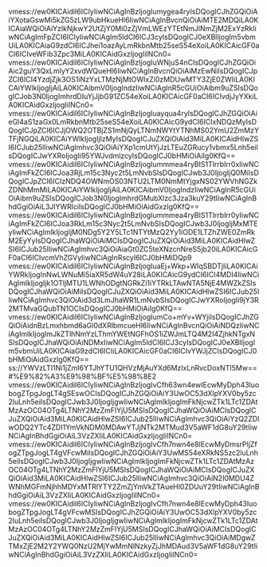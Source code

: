 vmess://ew0KICAidiI6ICIyIiwNCiAgInBzIjogIumygea4ryIsDQogICJhZGQiOiAiYXotaGswMi5kZG5zLW9ubHkueHl6IiwNCiAgInBvcnQiOiAiMTE2MDQiLA0KICAiaWQiOiAiYzlkNjkwY2UtZjY0Mi0zZjVmLWEzYTEtNmJlNmZjM2ExYzRkIiwNCiAgImFpZCI6ICIyIiwNCiAgIm5ldCI6ICJ3cyIsDQogICJ0eXBlIjogIm5vbmUiLA0KICAiaG9zdCI6ICJhei1oazAyLmRkbnMtb25seS54eXoiLA0KICAicGF0aCI6ICIveWFib3Zpc3MiLA0KICAidGxzIjogIiINCn0=
vmess://ew0KICAidiI6ICIyIiwNCiAgInBzIjogIuWNjuS4nCIsDQogICJhZGQiOiAic2guY3QxLmIyY2xvdWQueHl6IiwNCiAgInBvcnQiOiAiMzEwNiIsDQogICJpZCI6ICI4YzdjZjk3OS1iNzYxLTMzNjMtOWIxZi0zMDUwMTY3ZjE0ZWIiLA0KICAiYWlkIjogIjAiLA0KICAibmV0IjogIndzIiwNCiAgInR5cGUiOiAibm9uZSIsDQogICJob3N0IjogImhrdDIuYjJjbG91ZC54eXoiLA0KICAicGF0aCI6ICIvdjJyYXkiLA0KICAidGxzIjogIiINCn0=
vmess://ew0KICAidiI6ICIyIiwNCiAgInBzIjogIuayqua4ryIsDQogICJhZGQiOiAieGl4aS1zaGx0LmRkbnMtb25seS54eXoiLA0KICAicG9ydCI6ICIxNDQzMyIsDQogICJpZCI6ICJjOWQ2OTBjZS1mNjQyLTNmNWYtYTNhMS02YmU2ZmMzYTFjNGQiLA0KICAiYWlkIjogIjIzMyIsDQogICJuZXQiOiAid3MiLA0KICAidHlwZSI6ICJub25lIiwNCiAgImhvc3QiOiAiYXp1cmUtYjJzLTEuZGRucy1vbmx5Lnh5eiIsDQogICJwYXRoIjogIi95YWJvdmlzcyIsDQogICJ0bHMiOiAiIg0KfQ==
vmess://ew0KICAidiI6ICIyIiwNCiAgInBzIjogIummmea4ryBIS1Tlrrblrr0xIiwNCiAgImFkZCI6ICJoa3RjLm15c3Nyc2t5LmNvbSIsDQogICJwb3J0IjogIjQ0MiIsDQogICJpZCI6ICIzNDQ4OWNmOS03NTU2LTM0NmMtYjgxNS02YWVhNGZkZDNhMmMiLA0KICAiYWlkIjogIjAiLA0KICAibmV0IjogIndzIiwNCiAgInR5cGUiOiAibm9uZSIsDQogICJob3N0IjogImhrdGMubXlzc3Jza3kuY29tIiwNCiAgInBhdGgiOiAiL3JlYWRlciIsDQogICJ0bHMiOiAidGxzIg0KfQ==
vmess://ew0KICAidiI6ICIyIiwNCiAgInBzIjogIummmea4ryBIS1Tlrrblrr0yIiwNCiAgImFkZCI6ICJoa3RkLm15c3Nyc2t5LmNvbSIsDQogICJwb3J0IjogIjMxMTEyIiwNCiAgImlkIjogIjM0NDg5Y2Y5LTc1NTYtMzQ2Yy1iODE1LTZhZWE0ZmRkM2EyYyIsDQogICJhaWQiOiAiMCIsDQogICJuZXQiOiAid3MiLA0KICAidHlwZSI6ICJub25lIiwNCiAgImhvc3QiOiAiaGt0ZC5teXNzcnNreS5jb20iLA0KICAicGF0aCI6ICIvcmVhZGVyIiwNCiAgInRscyI6ICJ0bHMiDQp9
vmess://ew0KICAidiI6ICIyIiwNCiAgInBzIjogIuaEj+Wkp+WIqSBDTjIiLA0KICAiYWRkIjogInNwLWNuMi5iaXR5dW4uY28iLA0KICAicG9ydCI6ICI4MDI4IiwNCiAgImlkIjogIjk1OTljMTU1LWNhODgtNGRkZi1iYTRkLTAwNTA5NjE4MWZkZSIsDQogICJhaWQiOiAiMiIsDQogICJuZXQiOiAid3MiLA0KICAidHlwZSI6ICJub25lIiwNCiAgImhvc3QiOiAid3d3LmJhaWR1LmNvbSIsDQogICJwYXRoIjogIi9jY3R2MTMvaGQubTN1OCIsDQogICJ0bHMiOiAiIg0KfQ==
vmess://ew0KICAidiI6ICIyIiwNCiAgInBzIjogIumCo+mYv+WYjiIsDQogICJhZGQiOiAidnBzLmxhbmd6aGl0dXRlbmcueHl6IiwNCiAgInBvcnQiOiAiNDQzIiwNCiAgImlkIjogImJkZTlhNmYzLThmYWEtNGFhOS1iZWJmLTQ4M2I4ZjhkNTgxNSIsDQogICJhaWQiOiAiNDMxIiwNCiAgIm5ldCI6ICJ3cyIsDQogICJ0eXBlIjogIm5vbmUiLA0KICAiaG9zdCI6ICIiLA0KICAicGF0aCI6ICIvYWJjZCIsDQogICJ0bHMiOiAidGxzIg0KfQ==
ss://YWVzLTI1Ni1jZmI6YTJhYTU1QHVzMjAuYXd6MzIxLnRvcDoxNTI5Mw==#%E9%82%A3%E9%98%BF%E5%98%8E2
vmess://ew0KICAidiI6ICIyIiwNCiAgInBzIjogIvCfh63wn4ewIEcwMyDph43luobogZTpgJogLT4gSEswOCIsDQogICJhZGQiOiAiY3UwOC53dXlpYXV0by5zc2luLnh5eiIsDQogICJwb3J0IjogIjgwIiwNCiAgImlkIjogImFkNjcwZTk1LTc1ZDAtMzAzOC04OTg4LTNhY2MzZmFlYjU5MSIsDQogICJhaWQiOiAiMCIsDQogICJuZXQiOiAid3MiLA0KICAidHlwZSI6ICJub25lIiwNCiAgImhvc3QiOiAiYzQ2ZDIwODQ2YTc4ZDI1YmVkNDM0MDAwYTJjNTk2MTMud3V5aWF1dG8uY29tIiwNCiAgInBhdGgiOiAiL3VzZXIiLA0KICAidGxzIjogIiINCn0=
vmess://ew0KICAidiI6ICIyIiwNCiAgInBzIjogIvCfh7nwn4e8IEcwMyDmsrPljZfogZTpgJogLT4gVFcwMiIsDQogICJhZGQiOiAiY3UwMS54eXRkNS5zc2luLnh5eiIsDQogICJwb3J0IjogIjgwIiwNCiAgImlkIjogImFkNjcwZTk1LTc1ZDAtMzAzOC04OTg4LTNhY2MzZmFlYjU5MSIsDQogICJhaWQiOiAiMCIsDQogICJuZXQiOiAid3MiLA0KICAidHlwZSI6ICJub25lIiwNCiAgImhvc3QiOiAiN2I0MDU4ZWNhMGFmNjhhMDYxMTRlYTY2ZmZjYmVkZTAueHl0ZDUuY29tIiwNCiAgInBhdGgiOiAiL3VzZXIiLA0KICAidGxzIjogIiINCn0=
vmess://ew0KICAidiI6ICIyIiwNCiAgInBzIjogIvCfh7nwn4e8IEcwMyDph43luobogZTpgJogLT4gVFcwMSIsDQogICJhZGQiOiAiY3UwOC53dXlpYXV0by5zc2luLnh5eiIsDQogICJwb3J0IjogIjgwIiwNCiAgImlkIjogImFkNjcwZTk1LTc1ZDAtMzAzOC04OTg4LTNhY2MzZmFlYjU5MSIsDQogICJhaWQiOiAiMCIsDQogICJuZXQiOiAid3MiLA0KICAidHlwZSI6ICJub25lIiwNCiAgImhvc3QiOiAiMDgwZTMxZjE2M2Y2YWQ0NzU2MjYwMmNlNzkyZjJhMDAud3V5aWF1dG8uY29tIiwNCiAgInBhdGgiOiAiL3VzZXIiLA0KICAidGxzIjogIiINCn0=
